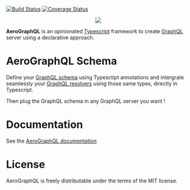 [![Build Status](https://travis-ci.org/aerographql/packages.svg?branch=master)](https://travis-ci.org/aerographql/packages)
[![Coverage Status](https://coveralls.io/repos/github/aerographql/packages/badge.svg?branch=master)](https://coveralls.io/github/aerographql/packages?branch=master)

<p align="center">
  <img src="https://aerographql.github.io/documentation/images/logo-full.png">
</p>

**AeroGraphQL** is an opinionated [Typescript](https://www.typescriptlang.org/index.html) framework to create [GraphQL](http://graphql.org/learn/) server using a declarative approach.

# AeroGraphQL Schema

Define your [GraphQL schema](http://graphql.org/learn/schema/) using Typesctipt annotations and intergrate seamlessly your [GraphQL resolvers](http://graphql.org/learn/execution/) using those same types, directly in Typescript.

Then plug the GraphQL schema in any GraphQL server you want !

# Documentation

See the [AeroGraphQL documentation](https://aerographql.github.io/documentation/)

# License
AeroGraphQL is freely distributable under the terms of the MIT license.
